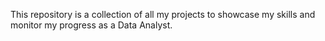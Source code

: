 This repository is a collection of all my projects to showcase my skills and monitor my progress as a Data Analyst.
